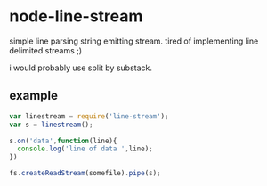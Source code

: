 node-line-stream
================

simple line parsing string emitting stream. tired of implementing line delimited streams ;)


i would probably use split by substack.

example
-------

```js
var linestream = require('line-stream');
var s = linestream();

s.on('data',function(line){
  console.log('line of data ',line);
})

fs.createReadStream(somefile).pipe(s);

```
